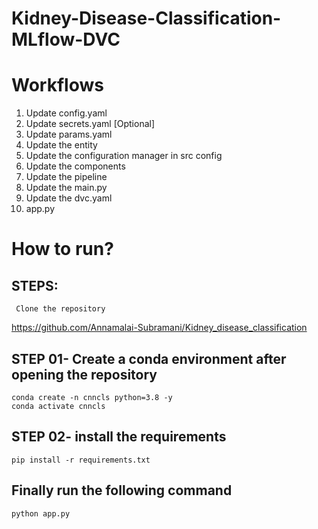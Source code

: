 # Kidney-Disease-Classification-MLflow-DVC

# Workflows
1.  Update config.yaml
2.  Update secrets.yaml [Optional]
3.  Update params.yaml
4.  Update the entity
5.  Update the configuration manager in src config
6.  Update the components
7.  Update the pipeline
8.  Update the main.py
9.  Update the dvc.yaml
10. app.py


# How to run?
## STEPS:
     Clone the repository

https://github.com/Annamalai-Subramani/Kidney_disease_classification

## STEP 01- Create a conda environment after opening the repository
    conda create -n cnncls python=3.8 -y
    conda activate cnncls
## STEP 02- install the requirements
    pip install -r requirements.txt
## Finally run the following command
    python app.py


